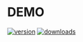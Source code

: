 # DEMO

[![version](https://img.shields.io/npm/v/DEMO.svg?style=flat-square)](https://www.npmjs.com/package/DEMO)
[![downloads](https://img.shields.io/npm/dm/DEMO.svg?style=flat-square)](https://www.npmjs.com/package/DEMO)
